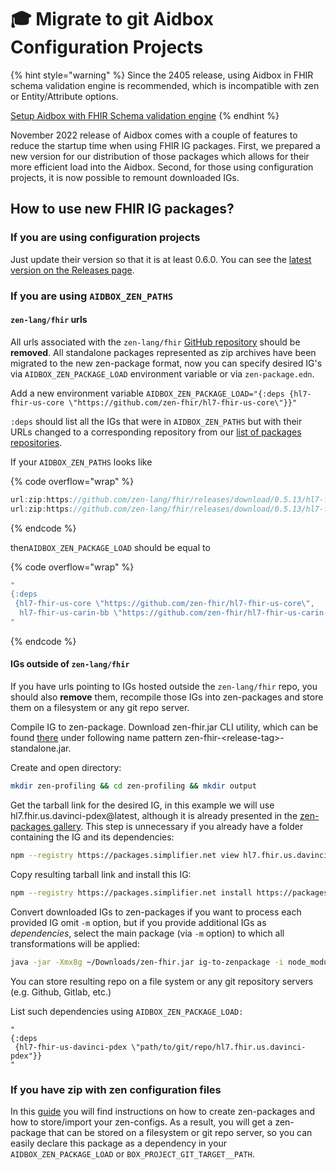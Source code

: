 # 🎓 Migrate to git Aidbox Configuration Projects

{% hint style="warning" %}
Since the 2405 release, using Aidbox in FHIR schema validation engine is recommended, which is incompatible with zen or Entity/Attribute options.

[Setup Aidbox with FHIR Schema validation engine](https://docs.aidbox.app/modules-1/profiling-and-validation/fhir-schema-validator/setup)
{% endhint %}

November 2022 release of Aidbox comes with a couple of features to reduce the startup time when using FHIR IG packages. First, we prepared a new version for our distribution of those packages which allows for their more efficient load into the Aidbox. Second, for those using configuration projects, it is now possible to remount downloaded IGs.

## How to use new FHIR IG packages?

### If you are using configuration projects

Just update their version so that it is at least 0.6.0. You can see the [latest version on the Releases page](https://github.com/zen-lang/fhir/releases).

### If you are using `AIDBOX_ZEN_PATHS`

#### `zen-lang/fhir` urls

All urls associated with the `zen-lang/fhir` [GitHub repository](https://github.com/zen-lang/fhir) should be **removed**. All standalone packages represented as zip archives have been migrated to the new zen-package format, now you can specify desired IG's via `AIDBOX_ZEN_PACKAGE_LOAD` environment variable or via `zen-package.edn`.

Add a new environment variable `AIDBOX_ZEN_PACKAGE_LOAD="{:deps {hl7-fhir-us-core \"https://github.com/zen-fhir/hl7-fhir-us-core\"}}"`

`:deps` should list all the IGs that were in `AIDBOX_ZEN_PATHS` but with their URLs changed to a corresponding repository from our [list of packages repositories](https://github.com/orgs/zen-fhir/repositories).

If your `AIDBOX_ZEN_PATHS` looks like

{% code overflow="wrap" %}
```javascript
url:zip:https://github.com/zen-lang/fhir/releases/download/0.5.13/hl7-fhir-us-core.zip,
url:zip:https://github.com/zen-lang/fhir/releases/download/0.5.13/hl7-fhir-us-carin-bb.zip
```
{% endcode %}

then`AIDBOX_ZEN_PACKAGE_LOAD` should be equal to

{% code overflow="wrap" %}
```clojure
"
{:deps
 {hl7-fhir-us-core \"https://github.com/zen-fhir/hl7-fhir-us-core\",
  hl7-fhir-us-carin-bb \"https://github.com/zen-fhir/hl7-fhir-us-carin-bb\"}}
"
```
{% endcode %}

#### IGs outside of `zen-lang/fhir`

If you have urls pointing to IGs hosted outside the `zen-lang/fhir` repo, you should also **remove** them, recompile those IGs into zen-packages and store them on a filesystem or any git repo server.

Compile IG to zen-package. Download zen-fhir.jar CLI utility, which can be found [there](https://github.com/zen-lang/fhir/releases/latest) under following name pattern zen-fhir-\<release-tag>-standalone.jar.

Create and open directory:

```bash
mkdir zen-profiling && cd zen-profiling && mkdir output
```

Get the tarball link for the desired IG, in this example we will use hl7.fhir.us.davinci-pdex@latest, although it is already presented in the [zen-packages gallery](https://github.com/zen-fhir). This step is unnecessary if you already have a folder containing the IG and its dependencies:

```bash
npm --registry https://packages.simplifier.net view hl7.fhir.us.davinci-pdex@latest
```

Copy resulting tarball link and install this IG:

```bash
npm --registry https://packages.simplifier.net install https://packages.simplifier.net/hl7.fhir.us.davinci-pdex/2.0.0-ballot
```

Convert downloaded IGs to zen-packages if you want to process each provided IG omit `-m` option, but if you provide additional IGs as _dependencies_, select the main package (via `-m` option) to which all transformations will be applied:

```bash
java -jar -Xmx8g ~/Downloads/zen-fhir.jar ig-to-zenpackage -i node_modules -o output -m hl7.fhir.us.davinci-pdex
```

You can store resulting repo on a file system or any git repository servers (e.g. Github, Gitlab, etc.)

List such dependencies using `AIDBOX_ZEN_PACKAGE_LOAD:`

```
"
{:deps
 {hl7-fhir-us-davinci-pdex \"path/to/git/repo/hl7.fhir.us.davinci-pdex"}}
"
```

### If you have zip with zen configuration files

In this [guide](broken-reference) you will find instructions on how to create zen-packages and how to store/import your zen-configs. As a result, you will get a zen-package that can be stored on a filesystem or git repo server, so you can easily declare this package as a dependency in your `AIDBOX_ZEN_PACKAGE_LOAD` or `BOX_PROJECT_GIT_TARGET__PATH`.

